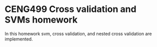 # CENG499 Cross validation and SVMs homework

In this homework svm, cross validation, and nested cross validation are implemented.
